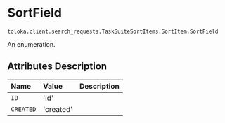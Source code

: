 # SortField
`toloka.client.search_requests.TaskSuiteSortItems.SortItem.SortField`

An enumeration.

## Attributes Description

| Name | Value | Description |
| :------| :-----------| :----------| 
`ID`|'id'|
`CREATED`|'created'|
